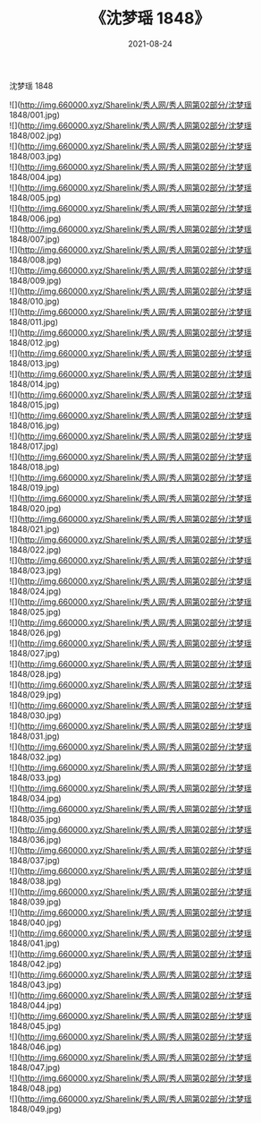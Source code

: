 ﻿---
layout: post
title:  《沈梦瑶 1848》
date:   2021-08-24
img: http://img.660000.xyz/Sharelink/秀人网/秀人网第02部分/沈梦瑶 1848/000.jpg
categories: [美女, 清纯, 唯美]
---

沈梦瑶 1848

  ![](http://img.660000.xyz/Sharelink/秀人网/秀人网第02部分/沈梦瑶 1848/001.jpg) <br> ![](http://img.660000.xyz/Sharelink/秀人网/秀人网第02部分/沈梦瑶 1848/002.jpg) <br> ![](http://img.660000.xyz/Sharelink/秀人网/秀人网第02部分/沈梦瑶 1848/003.jpg) <br> ![](http://img.660000.xyz/Sharelink/秀人网/秀人网第02部分/沈梦瑶 1848/004.jpg) <br> ![](http://img.660000.xyz/Sharelink/秀人网/秀人网第02部分/沈梦瑶 1848/005.jpg) <br> ![](http://img.660000.xyz/Sharelink/秀人网/秀人网第02部分/沈梦瑶 1848/006.jpg) <br> ![](http://img.660000.xyz/Sharelink/秀人网/秀人网第02部分/沈梦瑶 1848/007.jpg) <br> ![](http://img.660000.xyz/Sharelink/秀人网/秀人网第02部分/沈梦瑶 1848/008.jpg) <br> ![](http://img.660000.xyz/Sharelink/秀人网/秀人网第02部分/沈梦瑶 1848/009.jpg) <br> ![](http://img.660000.xyz/Sharelink/秀人网/秀人网第02部分/沈梦瑶 1848/010.jpg) <br> ![](http://img.660000.xyz/Sharelink/秀人网/秀人网第02部分/沈梦瑶 1848/011.jpg) <br> ![](http://img.660000.xyz/Sharelink/秀人网/秀人网第02部分/沈梦瑶 1848/012.jpg) <br> ![](http://img.660000.xyz/Sharelink/秀人网/秀人网第02部分/沈梦瑶 1848/013.jpg) <br> ![](http://img.660000.xyz/Sharelink/秀人网/秀人网第02部分/沈梦瑶 1848/014.jpg) <br> ![](http://img.660000.xyz/Sharelink/秀人网/秀人网第02部分/沈梦瑶 1848/015.jpg) <br> ![](http://img.660000.xyz/Sharelink/秀人网/秀人网第02部分/沈梦瑶 1848/016.jpg) <br> ![](http://img.660000.xyz/Sharelink/秀人网/秀人网第02部分/沈梦瑶 1848/017.jpg) <br> ![](http://img.660000.xyz/Sharelink/秀人网/秀人网第02部分/沈梦瑶 1848/018.jpg) <br> ![](http://img.660000.xyz/Sharelink/秀人网/秀人网第02部分/沈梦瑶 1848/019.jpg) <br> ![](http://img.660000.xyz/Sharelink/秀人网/秀人网第02部分/沈梦瑶 1848/020.jpg) <br> ![](http://img.660000.xyz/Sharelink/秀人网/秀人网第02部分/沈梦瑶 1848/021.jpg) <br> ![](http://img.660000.xyz/Sharelink/秀人网/秀人网第02部分/沈梦瑶 1848/022.jpg) <br> ![](http://img.660000.xyz/Sharelink/秀人网/秀人网第02部分/沈梦瑶 1848/023.jpg) <br> ![](http://img.660000.xyz/Sharelink/秀人网/秀人网第02部分/沈梦瑶 1848/024.jpg) <br> ![](http://img.660000.xyz/Sharelink/秀人网/秀人网第02部分/沈梦瑶 1848/025.jpg) <br> ![](http://img.660000.xyz/Sharelink/秀人网/秀人网第02部分/沈梦瑶 1848/026.jpg) <br> ![](http://img.660000.xyz/Sharelink/秀人网/秀人网第02部分/沈梦瑶 1848/027.jpg) <br> ![](http://img.660000.xyz/Sharelink/秀人网/秀人网第02部分/沈梦瑶 1848/028.jpg) <br> ![](http://img.660000.xyz/Sharelink/秀人网/秀人网第02部分/沈梦瑶 1848/029.jpg) <br> ![](http://img.660000.xyz/Sharelink/秀人网/秀人网第02部分/沈梦瑶 1848/030.jpg) <br> ![](http://img.660000.xyz/Sharelink/秀人网/秀人网第02部分/沈梦瑶 1848/031.jpg) <br> ![](http://img.660000.xyz/Sharelink/秀人网/秀人网第02部分/沈梦瑶 1848/032.jpg) <br> ![](http://img.660000.xyz/Sharelink/秀人网/秀人网第02部分/沈梦瑶 1848/033.jpg) <br> ![](http://img.660000.xyz/Sharelink/秀人网/秀人网第02部分/沈梦瑶 1848/034.jpg) <br> ![](http://img.660000.xyz/Sharelink/秀人网/秀人网第02部分/沈梦瑶 1848/035.jpg) <br> ![](http://img.660000.xyz/Sharelink/秀人网/秀人网第02部分/沈梦瑶 1848/036.jpg) <br> ![](http://img.660000.xyz/Sharelink/秀人网/秀人网第02部分/沈梦瑶 1848/037.jpg) <br> ![](http://img.660000.xyz/Sharelink/秀人网/秀人网第02部分/沈梦瑶 1848/038.jpg) <br> ![](http://img.660000.xyz/Sharelink/秀人网/秀人网第02部分/沈梦瑶 1848/039.jpg) <br> ![](http://img.660000.xyz/Sharelink/秀人网/秀人网第02部分/沈梦瑶 1848/040.jpg) <br> ![](http://img.660000.xyz/Sharelink/秀人网/秀人网第02部分/沈梦瑶 1848/041.jpg) <br> ![](http://img.660000.xyz/Sharelink/秀人网/秀人网第02部分/沈梦瑶 1848/042.jpg) <br> ![](http://img.660000.xyz/Sharelink/秀人网/秀人网第02部分/沈梦瑶 1848/043.jpg) <br> ![](http://img.660000.xyz/Sharelink/秀人网/秀人网第02部分/沈梦瑶 1848/044.jpg) <br> ![](http://img.660000.xyz/Sharelink/秀人网/秀人网第02部分/沈梦瑶 1848/045.jpg) <br> ![](http://img.660000.xyz/Sharelink/秀人网/秀人网第02部分/沈梦瑶 1848/046.jpg) <br> ![](http://img.660000.xyz/Sharelink/秀人网/秀人网第02部分/沈梦瑶 1848/047.jpg) <br> ![](http://img.660000.xyz/Sharelink/秀人网/秀人网第02部分/沈梦瑶 1848/048.jpg) <br> ![](http://img.660000.xyz/Sharelink/秀人网/秀人网第02部分/沈梦瑶 1848/049.jpg) <br>